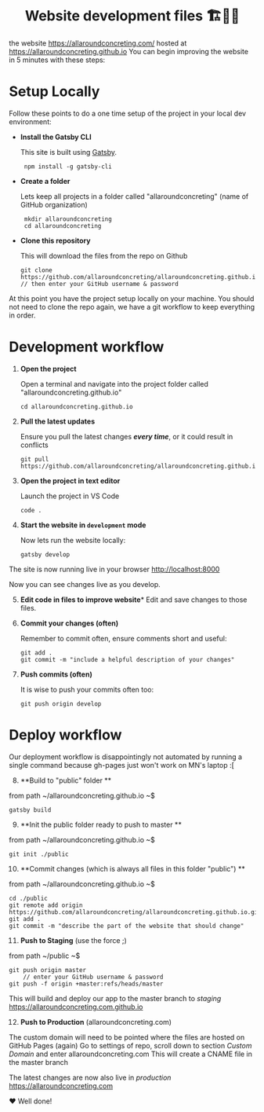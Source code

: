 <h1 align="center">
  Website development files 🏗️🚀🌐
  <div></div>
</h1>


the website https://allaroundconcreting.com/ hosted at https://allaroundconcreting.github.io
You can begin improving the website in 5 minutes with these steps:


# Setup Locally
Follow these points to do a one time setup of the project in your local dev environment:

- **Install the Gatsby CLI**

   This site is built using <a href="https://gatsbyjs.org">Gatsby</a>. 
   ```shell
    npm install -g gatsby-cli
   ```


- **Create a folder**

    Lets keep all projects in a folder called "allaroundconcreting" (name of GitHub organization)
   ```shell
    mkdir allaroundconcreting
    cd allaroundconcreting

   ```

- **Clone this repository**
   
   This will download the files from the repo on Github
   ```shell
   git clone https://github.com/allaroundconcreting/allaroundconcreting.github.io.git
   // then enter your GitHub username & password
   ```

At this point you have the project setup locally on your machine. You should not need to clone the repo again, we have a git workflow to keep everything in order.

# Development workflow

1. **Open the project**
   
   Open a terminal and navigate into the project folder called "allaroundconcreting.github.io"
   ```shell
   cd allaroundconcreting.github.io
   ```

2. **Pull the latest updates**
   
   Ensure you pull the latest changes **_every time_**, or it could result in conflicts 
   ```shell
   git pull https://github.com/allaroundconcreting/allaroundconcreting.github.io.git
   ```

3. **Open the project in text editor**
   
   Launch the project in VS Code
   ```shell
   code .
   ```

4. **Start the website in `development` mode**
   
   Now lets run the website locally:
   ```shell
   gatsby develop
   ```

The site is now running live in your browser <a href="http://localhost:8000">http://localhost:8000</a> 

Now you can see changes live as you develop. 

5. **Edit code in files to improve website*** 
Edit and save changes to those files.

6. **Commit your changes (often)**

   Remember to commit often, ensure comments short and useful:
   ```shell
   git add .
   git commit -m "include a helpful description of your changes"
   ```

7. **Push commits (often)**

   It is wise to push your commits often too:
   ```shell
   git push origin develop

   ```

# Deploy workflow
Our deployment workflow is disappointingly not automated by running a single command because gh-pages just won't work on MN's laptop :[ 

8. **Build to "public" folder **

from path ~/allaroundconcreting.github.io ~$
   ```shell
   gatsby build 

   ```

9. **Init the public folder ready to push to master **

from path ~/allaroundconcreting.github.io ~$
   ```shell
   git init ./public 

   ```

10. **Commit changes (which is always all files in this folder "public") **

from path ~/allaroundconcreting.github.io ~$
   ```shell
   cd ./public
   git remote add origin https://github.com/allaroundconcreting/allaroundconcreting.github.io.git
   git add .
   git commit -m "describe the part of the website that should change"

   ```

11. **Push to Staging** (use the force ;)

from path ~/public ~$
   ```shell
   git push origin master
       // enter your GitHub username & password
   git push -f origin +master:refs/heads/master

   ```

This will build and deploy our app to the master branch to _staging_ https://allaroundconcreting.com.github.io

12. **Push to Production** (allaroundconcreting.com)

The custom domain will need to be pointed where the files are hosted on GitHub Pages (again)
Go to settings of repo, scroll down to section *Custom Domain* and enter allaroundconcreting.com
This will create a CNAME file in the master branch

The latest changes are now also live in _production_ https://allaroundconcreting.com 

❤️ Well done!
